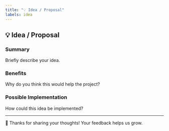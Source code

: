 ```yaml
---
title: "💡 Idea / Proposal"
labels: idea
---
```


## 💡 Idea / Proposal

### Summary
Briefly describe your idea.

### Benefits
Why do you think this would help the project?

### Possible Implementation
How could this idea be implemented?

---

🚀 Thanks for sharing your thoughts! Your feedback helps us grow.
